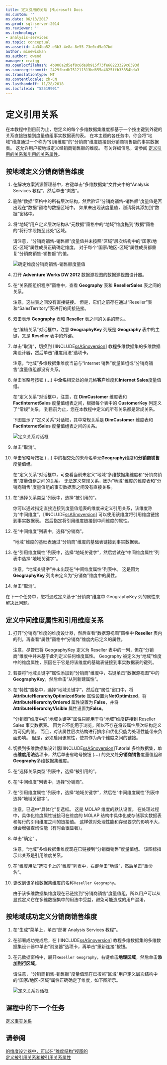 ```yaml
---
title: 定义引用的关系 |Microsoft Docs
ms.custom: ''
ms.date: 06/13/2017
ms.prod: sql-server-2014
ms.reviewer: ''
ms.technology:
- analysis-services
ms.topic: conceptual
ms.assetid: 4a34ba52-e3b3-4e8a-8e55-73e0cd5a97bd
author: minewiskan
ms.author: owend
manager: craigg
ms.openlocfilehash: 4b006a2d5ef8c6de9b915f73fe68223329c6393d
ms.sourcegitcommit: 2429fbcdb751211313bd655a4825ffb33354bda3
ms.translationtype: MT
ms.contentlocale: zh-CN
ms.lasthandoff: 11/28/2018
ms.locfileid: "52519901"
---
```

# <a name="defining-a-referenced-relationship"></a>定义引用关系
  在本教程中到目前为止，您定义的每个多维数据集维度都基于一个按主键到外键的关系直接链接到度量值组事实数据表的表。 在本主题的各任务中，你会将“地域”维度通过一个称为“引用维度”的“分销商”维度链接到分销商销售额的事实数据表。 这允许用户按地域定义经销商销售额的维度。 有关详细信息，请参阅 [定义引用的关系和引用的关系属性](multidimensional-models/define-a-referenced-relationship-and-referenced-relationship-properties.md)。  
  
## <a name="dimensioning-reseller-sales-by-geography"></a>按地域定义分销商销售维度  
  
1.  在解决方案资源管理器中，右键单击“多维数据集”文件夹中的“Analysis Services 教程”，然后单击“浏览”。  
  
2.  删除“数据”窗格中的所有层次结构，然后验证“分销商销售-销售额”度量值是否出现在“数据”窗格的数据区域中。 如果未出现该度量值，则请将其添加到“数据”窗格中。  
  
3.  将“地域”用户定义层次结构从“元数据”窗格中的“地域”维度拖到“数据”窗格的“将行字段拖至此处”区域。  
  
     请注意，“分销商销售-销售额”度量值并未按照“区域”层次结构中的“国家/地区-区域”属性成员正确确定维度。 对于每个“国家/地区-区域”属性成员都重复“分销商销售-销售额”的值。  
  
     ![确定维度分销商销售-销售额度量值](../../2014/tutorials/media/l5-referencedrelationship-1.gif "确定了维度分销商销售-销售额度量值")  
  
4.  打开 **Adventure Works DW 2012** 数据源视图的数据源视图设计器。  
  
5.  在“关系图组织程序”窗格中，查看 **Geography** 表和 **ResellerSales** 表之间的关系。  
  
     注意，这些表之间没有直接链接。 但是，它们之前存在通过“Reseller”表和“SalesTerritory”表进行的间接链接。  
  
6.  双击表示 **Geography** 表和 **Reseller** 表之间的关系的箭头。  
  
     在“编辑关系”对话框中，注意 **GeographyKey** 列既是 **Geography** 表中的主键，又是 **Reseller** 表中的外键。  
  
7.  单击“取消”，切换到 [!INCLUDE[ssASnoversion](../includes/ssasnoversion-md.md)] 教程多维数据集的多维数据集设计器，然后单击“维度用法”选项卡。  
  
     注意，“地域”多维数据集维度当前与“Internet 销售”度量值组或“分销商销售”度量值组都没有关系。  
  
8.  单击省略号按钮 (**...**) 中**全名**相交处的单元格**客户**维度和**Internet Sales**度量值组。  
  
     在“定义关系”对话框中，注意，在 **DimCustomer** 维度表和 **FactInternetSales** 度量值组表之间，根据每个表中的 **CustomerKey** 列定义了“常规”关系。 到目前为止，您在本教程中定义的所有关系都是常规关系。  
  
     下图显示了“定义关系”对话框，其中常规关系是 **DimCustomer** 维度表和 **FactInternetSales** 度量值组表之间的关系。  
  
     ![定义关系对话框](../../2014/tutorials/media/l5-referencedrelationship-4.gif "定义关系对话框")  
  
9. 单击“取消”。  
  
10. 单击省略号按钮 (**...**) 中的相交处的未命名单元**Geography**维度和**分销商销售**度量值组。  
  
     在“定义关系”对话框中，可查看当前未定义“地域”多维数据集维度和“分销商销售”度量值组之间的关系。 无法定义常规关系，因为“地域”维度的维度表和“分销商销售”度量值组的事实数据表之间没有直接关系。  
  
11. 在“选择关系类型”列表中，选择“被引用的”。  
  
     你可以通过指定直接连接到度量值组表的维度来定义引用关系，该维度称为“中间维度”，[!INCLUDE[ssASnoversion](../includes/ssasnoversion-md.md)] 可以使用该维度将引用维度链接到事实数据表。 然后指定将引用维度链接到中间维度的属性。  
  
12. 在“中间维度”列表中，选择“分销商”。  
  
     “地域”维度的基础表通过“分销商”维度的基础表链接到事实数据表。  
  
13. 在“引用维度属性”列表中，选择“地域关键字”，然后尝试在“中间维度属性”列表中选择“地域关键字”。  
  
     注意，“地域关键字”并未出现在“中间维度属性”列表中。 这是因为 **GeographyKey** 列尚未定义为“分销商”维度中的属性。  
  
14. 单击“取消”。  
  
 在下一个任务中，您将通过定义基于“分销商”维度中 GeographyKey 列的属性来解决此问题。  
  
## <a name="defining-the-intermediate-dimension-attribute-and-the-referenced-dimension-relationship"></a>定义中间维度属性和引用维度关系  
  
1.  打开“分销商”维度的维度设计器，然后查看“数据源视图”窗格中 **Reseller** 表内的列，再查看“属性”窗格中“分销商”维度内已定义的属性。  
  
     注意，尽管已将 GeographyKey 定义为 Reseller 表中的一列，但在“分销商”维度中并未基于此列定义任何维度属性。 Geography 被定义为“地域”维度中的维度属性，原因在于它是将该维度的基础表链接到事实数据表的键列。  
  
2.  若要将“地域关键字”属性添加到“分销商”维度中，右键单击“数据源视图”中的 **GeographyKey**，然后单击“从列新建属性”。  
  
3.  在“特性”窗格中，选择“地域关键字”，然后在“属性”窗口中，将 **AttributeHierarchyOptimizedState** 属性设置为**NotOptimized**，将 **AttributeHierarchyOrdered** 属性设置为 **False**，并将 **AttributeHierarchyVisible** 属性设置为**False**。  
  
     “分销商”维度中的“地域关键字”属性只能用于将“地域”维度链接到 Reseller Sales 事实数据表。 因为它不能用于浏览，所以不存在将该属性层次结构定义为可见的值。 而且，对该属性层次结构进行排序和优化只能为处理性能带来负面影响。 但是，必须启用该属性，使其作为两个维度之间的链接。  
  
4.  切换到多维数据集设计器[!INCLUDE[ssASnoversion](../includes/ssasnoversion-md.md)]Tutorial 多维数据集，单击**维度用法**选项卡，然后单击省略号按钮 (**...**) 的交叉处**分销商销售**度量值组和**Geography**多维数据集维度。  
  
5.  在“选择关系类型”列表中，选择“被引用的”。  
  
6.  在“中间维度”列表中，选择“分销商”。  
  
7.  在“引用维度属性”列表中，选择“地域关键字”，然后在“中间维度属性”列表中选择“地域关键字”。  
  
     注意，已选中“具体化”复选框。 这是 MOLAP 维度的默认设置。 在处理过程中，具体化维度属性链接可在维度的 MOLAP 结构中具体化或存储事实数据表和每行的引用维度之间的链接值。 这样做对处理性能和存储要求的影响不大，但会增强查询性能（有时会很显著）。  
  
8.  单击“确定” 。  
  
     注意，“地域”多维数据集维度现在已链接到“分销商销售”度量值组。 该图标指示此关系是引用维度关系。  
  
9. 在“维度用法”选项卡上的“维度”列表中，右键单击“地域”，然后单击“重命名”。  
  
10. 更改到该多维数据集维度的名称`Reseller Geography`。  
  
     由于该多维数据集维度现在已链接到“分销商销售”度量值组，所以用户可以从显式定义它在多维数据集中的用法中受益，避免可能造成的用户混淆。  
  
## <a name="successfully-dimensioning-reseller-sales-by-geography"></a>按地域成功定义分销商销售维度  
  
1.  在“生成”菜单上，单击“部署 Analysis Services 教程”。  
  
2.  在部署成功完成后，在 [!INCLUDE[ssASnoversion](../includes/ssasnoversion-md.md)] 教程多维数据集的多维数据集设计器中单击“浏览器”选项卡，再单击“重新连接”按钮。  
  
3.  在元数据窗格中，展开`Reseller Geography`，右键单击**地理区域**，然后单击**添加到行区域**。  
  
     请注意，“分销商销售-销售额”度量值现在已按照“区域”用户定义层次结构中的“国家/地区-区域”属性正确确定了维度，如下图所示。  
  
     ![定义关系对话框](../../2014/tutorials/media/l5-referencedrelationship-5.gif "定义关系对话框")  
  
## <a name="next-task-in-lesson"></a>课程中的下一个任务  
 [定义事实关系](../analysis-services/lesson-5-2-defining-a-fact-relationship.md)  
  
## <a name="see-also"></a>请参阅  
 [的维度设计器中，可以在“维度结构”视图的](multidimensional-models-olap-logical-dimension-objects/attribute-relationships.md)   
 [定义被引用关系和被引用关系属性](multidimensional-models/define-a-referenced-relationship-and-referenced-relationship-properties.md)  
  
  
